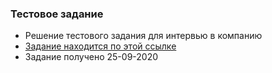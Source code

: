 ### Тестовое задание

* Решение тестового задания для интервью в компанию
* [Задание находится по этой ссылке]( https://docs.google.com/document/d/1C0isTU8QEKjEIBuzKuSrQIONjwCpjMv2nd11xTcXYdY/edit )
* Задание получено 25-09-2020

